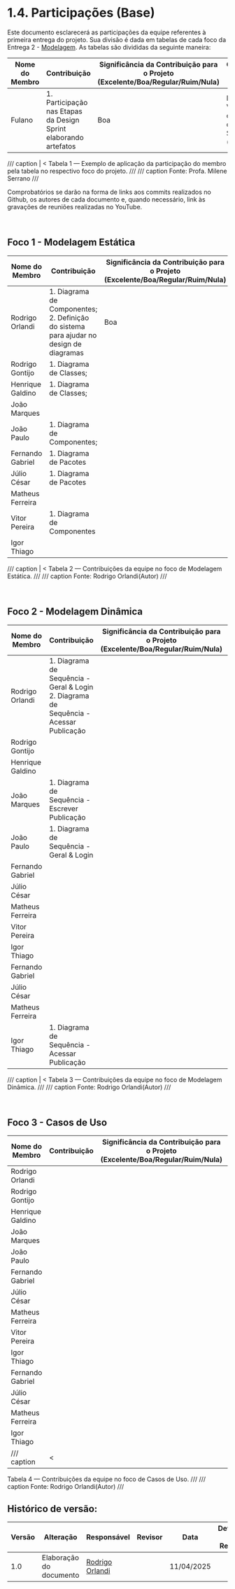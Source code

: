 # 1.4. Participações (Base)

Este documento esclarecerá as participações da equipe referentes à primeira entrega do projeto. Sua divisão é dada em tabelas de cada foco da Entrega 2 - [Modelagem](2.Modelagem.md). As tabelas são divididas da seguinte maneira:

|Nome do Membro | Contribuição | Significância da Contribuição para o Projeto (Excelente/Boa/Regular/Ruim/Nula) | Comprobatórios Claros (com link) |
|---------------|--------------|--------------------------------------------------------------------------------|---------------------------|
| Fulano  |  1. Participação nas Etapas da Design Sprint elaborando artefatos | Boa | Registro nos Versionamentos do Documento de Design Sprint, conforme (link) |

/// caption | <
Tabela 1 — Exemplo de aplicação da participação do membro pela tabela no respectivo foco do projeto.
///
/// caption
Fonte: Profa. Milene Serrano
///

Comprobatórios se darão na forma de links aos commits realizados no Github, os autores de cada documento e, quando necessário, link às gravações de reuniões realizadas no YouTube.

<br>

## Foco 1 - Modelagem Estática

|Nome do Membro | Contribuição | Significância da Contribuição para o Projeto (Excelente/Boa/Regular/Ruim/Nula) | Comprobatórios Claros (com link) |
|---------------|--------------|--------------------------------------------------------------------------------|---------------------------|
| Rodrigo Orlandi | 1. Diagrama de Componentes; <br> 2. Definição do sistema para ajudar no design de diagramas |  Boa  | 1. [Commit](https://github.com/UnBArqDsw2025-1-Turma02/2025.1-T02_G5_BackSeat_Entrega_02/commit/00591a2cf944f3020f0742db6f9a52d8c00a893f); <br> 2. [Definição Backseat](https://docs.google.com/document/d/1FAuYqqCOM6dSgEaRmESRIExmBsOCEnG8qxCVmocoBr8/edit?usp=sharing). |
| Rodrigo Gontijo  |  1. Diagrama de Classes;  |    | 1. [Issue](https://github.com/UnBArqDsw2025-1-Turma02/2025.1-T02_G5_BackSeat_Entrega_02/issues/2)   |
| Henrique Galdino |  1. Diagrama de Classes;  |    | 1. [Issue](https://github.com/UnBArqDsw2025-1-Turma02/2025.1-T02_G5_BackSeat_Entrega_02/issues/2)  |
| João Marques     |    |    |   |
| João Paulo       | 1. Diagrama de Componentes;  |    |  1. [Issue](https://github.com/UnBArqDsw2025-1-Turma02/2025.1-T02_G5_BackSeat_Entrega_02/issues/4), [Commit específico](https://github.com/UnBArqDsw2025-1-Turma02/2025.1-T02_G5_BackSeat_Entrega_02/commit/ec3ea54f3871d4275f3fa86d345d166e45abf1e1) |
| Fernando Gabriel | 1. Diagrama de Pacotes |   |  1. [Issue](https://github.com/UnBArqDsw2025-1-Turma02/2025.1-T02_G5_BackSeat_Entrega_02/issues/3), [Commit específico](https://github.com/UnBArqDsw2025-1-Turma02/2025.1-T02_G5_BackSeat_Entrega_02/commit/e0f3cebc37fb90e464a9f30fbdabf552066dd8a3)  |
| Júlio César      | 1. Diagrama de Pacotes |   |  1. [Issue](https://github.com/UnBArqDsw2025-1-Turma02/2025.1-T02_G5_BackSeat_Entrega_02/issues/3), [Commit específico](https://github.com/UnBArqDsw2025-1-Turma02/2025.1-T02_G5_BackSeat_Entrega_02/commit/e0f3cebc37fb90e464a9f30fbdabf552066dd8a3)  |
| Matheus Ferreira |  |   |    |
| Vitor Pereira    |  1. Diagrama de Componentes  |    | 1. [Issue](https://github.com/UnBArqDsw2025-1-Turma02/2025.1-T02_G5_BackSeat_Entrega_02/issues/4), [Commit específico]()  |
| Igor Thiago      |    |    |   |


/// caption | <
Tabela 2 — Contribuições da equipe no foco de Modelagem Estática.
///
/// caption
Fonte: Rodrigo Orlandi(Autor)
///

<br>

## Foco 2 - Modelagem Dinâmica

|Nome do Membro | Contribuição | Significância da Contribuição para o Projeto (Excelente/Boa/Regular/Ruim/Nula) | Comprobatórios Claros (com link) |
|---------------|--------------|--------------------------------------------------------------------------------|---------------------------|
| Rodrigo Orlandi |1. Diagrama de Sequência - Geral & Login <br>  2. Diagrama de Sequência - Acessar Publicação  |    | 1. [Commit](https://github.com/UnBArqDsw2025-1-Turma02/2025.1-T02_G5_BackSeat_Entrega_02/commit/2f325e584544a3e263b8a5ad88eba44a4ae0824c)  |
| Rodrigo Gontijo  |    |    |   |
| Henrique Galdino |    |    |   |
| João Marques     | 1. Diagrama de Sequência - Escrever Publicação <br> |  | 1. [Commit](https://github.com/UnBArqDsw2025-1-Turma02/2025.1-T02_G5_BackSeat_Entrega_02/commit/4ae2d3c07f54f4645eb18bd8ae9eab07f3acc1d1) |
| João Paulo       | 1. Diagrama de Sequência - Geral & Login  |    | 1. [Commit](https://github.com/UnBArqDsw2025-1-Turma02/2025.1-T02_G5_BackSeat_Entrega_02/commit/dd4aa4539c98137ca0c914490e3887dcb557eebd)  |
| Fernando Gabriel |  |   |    |
| Júlio César      |  |   |    |
| Matheus Ferreira |  |   |    |
| Vitor Pereira    |    |    |   |
| Igor Thiago      |    |    |   |
| Fernando Gabriel |    |    |   |
| Júlio César      |    |    |   |
| Matheus Ferreira |    |    |   |
| Igor Thiago      | 1. Diagrama de Sequência - Acessar Publicação    |    | 1. [Commit](https://github.com/UnBArqDsw2025-1-Turma02/2025.1-T02_G5_BackSeat_Entrega_02/commit/50f0040cda42eccd2ad164a56266a823c6a9aaaes)  |

/// caption | <
Tabela 3 — Contribuições da equipe no foco de Modelagem Dinâmica.
///
/// caption
Fonte: Rodrigo Orlandi(Autor)
///

<br>

## Foco 3 - Casos de Uso

|Nome do Membro | Contribuição | Significância da Contribuição para o Projeto (Excelente/Boa/Regular/Ruim/Nula) | Comprobatórios Claros (com link) |
|---------------|--------------|--------------------------------------------------------------------------------|---------------------------|
| Rodrigo Orlandi |   |    |  |
| Rodrigo Gontijo  |    |    |   |
| Henrique Galdino |    |    |   |
| João Marques     | |  |  |
| João Paulo       |    |    |   |
| Fernando Gabriel |  |   |    |
| Júlio César      |  |   |    |
| Matheus Ferreira |  |   |    |
| Vitor Pereira    |    |    |   |
| Igor Thiago      |    |    |   |
| Fernando Gabriel |    |    |   |
| Júlio César      |    |    |   |
| Matheus Ferreira |    |    |   |
| Igor Thiago      |    |    |   |
/// caption | <
Tabela 4 — Contribuições da equipe no foco de Casos de Uso.
///
/// caption
Fonte: Rodrigo Orlandi(Autor)
///

## Histórico de versão:

| Versão | Alteração                  | Responsável     | Revisor | Data       | Detalhes da Revisão |
| -      | -                          | -               | -       | -          | -                   |
| 1.0    | Elaboração do documento | [Rodrigo Orlandi](https://github.com/orlandirodrigo) | | 11/04/2025 | |

